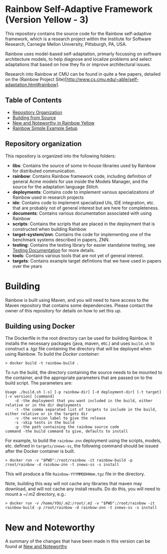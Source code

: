 # Rainbow Self-Adaptive Framework (Version Yellow - 3)

This repository contains the source code for the Rainbow self-adaptive framework, which is a research project within the Institute for Software Research, Carnegie Mellon University, Pittsburgh, PA, USA.

Rainbow uses model-based self-adaptation, primarly focussing on software architecture models, to help diagnose and localize problems and select adaptations that based on how they fix or improve architectural issues.

Research into Rainbow at CMU can be found in quite a few papers, detailed on the (Rainbow Project Site)[http://www.cs.cmu.edu/~able/self-adaptation.html#rainbow].

## Table of Contents

- [Repository Organization](#repository-organization)
- [Building from Source](#building)
- [New and Noteworthy in Rainbow Yellow](NewAndNoteworthy.md)
- [Rainbow Simple Example Setup](deployments/rainbow-example/docker/INSTRUCTIONS.md)

## Repository organization
This repository is organized into the following folders:

- **libs**: Contains the source of some in-house libraries used by Rainbow for distributed communication.
- **rainbow**: Contains Rainbow framework code, including definition of general Acme models for use inside the Models Manager, and the source for the adaptation language *Stitch*.
- **deployments**: Contains code to implement various specializations of Rainbow used in research projects
- **ide**: Contains code to implement specialized UIs, IDE integration, etc. that are probably not of general interest but are here for completeness.
- **documents**: Contains various documentation associated with using Rainbow
- **scripts**: Contains the scripts that are placed in the deployment that is constructed when building Rainbow
- **target-system/znn**: Contains the code for implementing one of the benchmark systems described in papers, ZNN.
- **testing**: Contains the testing library for easier standalone testing, see [Testing Documentation](testing/README.md) for more details.
- **tools**: Contains various tools that are not yet of general interest.
- **targets**: Contains example target defintions that we have used in papers over the years

# Building
Rainbow is built using Maven, and you will need to have access to the Maven repository that contains some dependencies. Please contact the owner of this repository for details on how to set this up. 

## Building using Docker 
The Dockerfile in the root directory can be used for building Rainbow. It installs the necessary packages (java, maven, etc.) and uses `build.sh` to construct a .tgz file containing the directory that will be deployed when using Rainbow. To build the _Docker container_:

```
> docker build -t rainbow-build .
```

To run the build, the directory containing the source needs to be mounted to the container, and the appropriate parameters that are passed on to the build script. The parameters are:

```
Usage ./build.sh [-s] [-p rainbow-dir] [-d deployment-dir] [-t target] [-v version] [command]
    -d -the deployment that you want included in the build, either relative or in the dir deployments
    -t -the comma separated list of targets to include in the build, either relative or in the targets dir
    -v -the version label to give the release
    -s -skip tests in the build
    -p -the path containing the rainbow source code
command -the build command to give, defaults to install
```

For example, to build the `rainbow-znn` deployment using the scripts, models, etc. defined in `targets/znews-ss`, the following command should be issued after the Docker container is built.

`> docker run -v "$PWD":/root/rainbow -it rainbow-build -p /root/rainbow -d rainbow-znn -t znews-ss -s install`

This will produce a file `Rainbow-YYYMMDDHHmm.tgz` file in the directory.

Note, building this way will not cache any libraries that maven may download, and will not cache any install results. Do do this, you will need to mount a ~/.m2 directory, e.g.:

`> docker run -v /home/YOU/.m2:/root/.m2 -v "$PWD":/root/rainbow -it rainbow-build -p /root/rainbow -d rainbow-znn -t znews-ss -s install`

# New and Noteworthy

A summary of the changes that have been made in this version can be found at [New and Noteworthy](NewAndNoteworthy.md)

